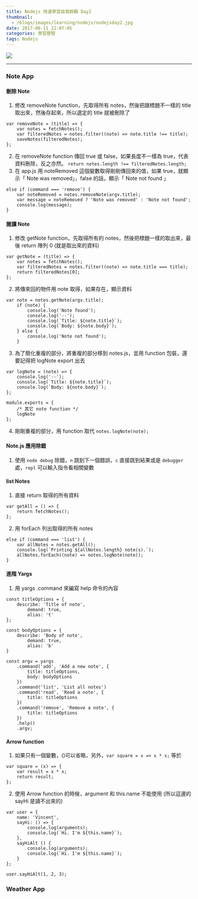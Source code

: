 ```yaml
---
title: Nodejs 快速學習自我挑戰 Day2
thumbnail:
  - /blogs/images/learning/nodejs/nodejsday2.jpg
date: 2017-06-11 22:07:05
categories: 學習歷程
tags: Nodejs
---
```

<img src="/blogs/images/learning/nodejs/nodejsday2.jpg">

***
### Note App
#### 刪除 Note
1. 修改 removeNote function，先取得所有 notes，然後把跟標題不一樣的 title 取出來，然後存起來，所以選定的 title 就被刪除了
```
var removeNote = (title) => {
    var notes = fetchNotes();
    var filteredNotes = notes.filter((note) => note.title !== title);
    saveNotes(filteredNotes);
};
```
2. 在 removeNote function 傳回 true 或 false，如果長度不一樣為 true，代表資料刪除，反之亦然。
`return notes.length !== filteredNotes.length;`
3. 在 app.js 用 noteRemoved 這個變數取得剛剛傳回來的值，如果 true，就顯示「 Note was removed」，false 的話，顯示「 Note not found 」
```
else if (command === 'remove') {
    var noteRemoved = notes.removeNote(argv.title);
    var message = noteRemoved ? 'Note was removed' : 'Note not found';
    console.log(message);
}
```
#### 閱讀 Note
1. 修改 getNote function，先取得所有的 notes，然後把標題一樣的取出來，最後 return 陣列 0 (就是取出來的資料)
```
var getNote = (title) => {
    var notes = fetchNotes();
    var filteredNotes = notes.filter((note) => note.title === title);
    return filteredNotes[0];
};
```
2. 將傳來回的物件用 note 取得，如果存在，顯示資料
```
var note = notes.getNote(argv.title);
    if (note) {
        console.log('Note found');
        console.log('--');
        console.log(`Title: ${note.title}`);
        console.log(`Body: ${note.body}`);
    } else {
        console.log('Note not found');
    }
```
3. 為了簡化重複的部分，將重複的部分移到 notes.js，並用 function 包裝，還要記得把 logNote export 出去
```
var logNote = (note) => {
    console.log('--');
    console.log(`Title: ${note.title}`);
    console.log(`Body: ${note.body}`);
};

module.exports = {
    /* 其它 note function */
    logNote
};
```
4. 剛剛重複的部分，用 function 取代 `notes.logNote(note);`
#### Note.js 應用除錯
1. 使用 `node debug` 除錯，`n` 跳到下一個錯誤，`c` 直接跳到結果或是 `debugger` 處，`repl` 可以輸入指令看相關變數
#### list Notes
1. 直接 return 取得的所有資料
```
var getAll = () => {
    return fetchNotes();
};
```
2. 用 forEach 列出取得的所有 notes
```
else if (command === 'list') {
    var allNotes = notes.getAll();
    console.log(`Printing ${allNotes.length} note(s).`);
    allNotes.forEach((note) => notes.logNote(note));
}
```
#### 進階 Yargs
1. 用 yargs .command 來編寫 help 命令的內容
```
const titleOptions = {
    describe: 'Title of note',
        demand: true,
        alias: 't'
};

const bodyOptions = {
    describe: 'Body of note',
        demand: true,
        alias: 'b'
}

const argv = yargs
    .command('add', 'Add a new note', {
        title: titleOptions,
        body: bodyOptions
    })
    .command('list', 'List all notes')
    .command('read', 'Read a note', {
        title: titleOptions
    })
    .command('remove', 'Remove a note', {
        title: titleOptions
    })
    .help()
    .argv;
```
#### Arrow function
1. 如果只有一個變數，()可以省略，另外，`var square = x => x * x;` 等於
```
var square = (x) => {
    var result = x * x;
    return result;
};
```
2. 使用 Arrow function 的時候，argument 和 this.name 不能使用 (所以這邊的 sayHi 是讀不出來的)
```
var user = {
    name: 'Vincent',
    sayHi: () => {
        console.log(arguments);
        console.log(`Hi. I'm ${this.name}`);
    },
    sayHiAlt () {
        console.log(arguments);
        console.log(`Hi. I'm ${this.name}`);
    }
};

user.sayHiAlt(1, 2, 3);
```
### Weather App





